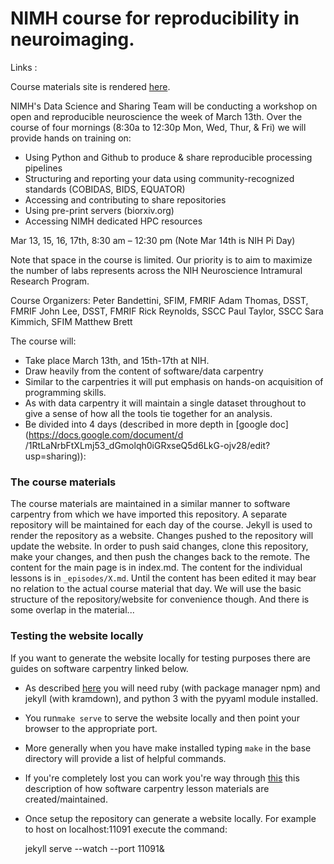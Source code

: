 NIMH course for reproducibility in neuroimaging.
==========================
Links :

Course materials site is rendered [here](https://nih-fmrif.github.io/NIMH_repro_2017).

NIMH's Data Science and Sharing Team will be conducting a workshop on open and
reproducible neuroscience the week of March 13th. Over the course of four
mornings (8:30a to 12:30p Mon, Wed, Thur, & Fri) we will provide hands on
training on:

- Using Python and Github to produce & share reproducible processing pipelines
- Structuring and reporting your data using community-recognized standards (COBIDAS, BIDS, EQUATOR)
- Accessing and contributing to share repositories
- Using pre-print servers (biorxiv.org)
- Accessing NIMH dedicated HPC resources

Mar 13, 15, 16, 17th, 8:30 am – 12:30 pm (Note Mar 14th is NIH Pi Day)

Note that space in the course is limited.  Our priority is to aim to maximize
the number of labs represents across the NIH Neuroscience Intramural Research
Program.

Course Organizers:
Peter Bandettini, SFIM, FMRIF
Adam Thomas, DSST, FMRIF
John Lee, DSST, FMRIF
Rick Reynolds, SSCC
Paul Taylor, SSCC
Sara Kimmich, SFIM
Matthew Brett


The course will:
+ Take place March 13th, and 15th-17th at NIH.
+ Draw heavily from the content of software/data carpentry
+ Similar to the carpentries it will put emphasis on hands-on acquisition of
  programming skills.
+ As with data carpentry it will maintain a single dataset throughout to give a
  sense of how all the tools tie together for an analysis.
+ Be divided into 4 days (described in more depth in [google
  doc](https://docs.google.com/document/d
  /1RtLaNrbFtXLmj53_dGmolqh0iGRxseQ5d6LkG-ojv28/edit?usp=sharing)):

### The course materials
The course materials are maintained in a similar manner to software carpentry
from which we have imported this repository. A separate repository will be
maintained for each day of the course.  Jekyll is used to render the repository
as a website. Changes pushed to the repository will update the website. In
order to push said changes, clone this repository, make your changes, and then
push the changes back to the remote. The content for the main page is in
index.md. The content for the individual lessons is in `_episodes/X.md`. Until
the content has been edited it may bear no relation to the actual course
material that day. We will use the  basic structure of the repository/website
for convenience though. And there is some overlap in the material...


### Testing the website locally
If you want to generate the website locally for testing purposes there are
guides on software carpentry linked below.

+ As described [here](https://swcarpentry.github.io/lesson-example/setup/) you
  will need ruby (with package manager npm) and jekyll (with kramdown), and
  python 3 with the pyyaml module installed.
+ You run`make serve` to serve the website locally and then point your browser
  to the appropriate port.
+ More generally when you have make installed typing `make` in the base
  directory will provide a list of helpful commands.
+ If you're completely lost you can work you're way through
  [this](https://swcarpentry.github.io/lesson-example/) this description of how
  software carpentry lesson materials are created/maintained.
+ Once setup the repository can generate a website locally. For example to host
  on localhost:11091 execute the command:
    
    jekyll serve --watch --port 11091& 


